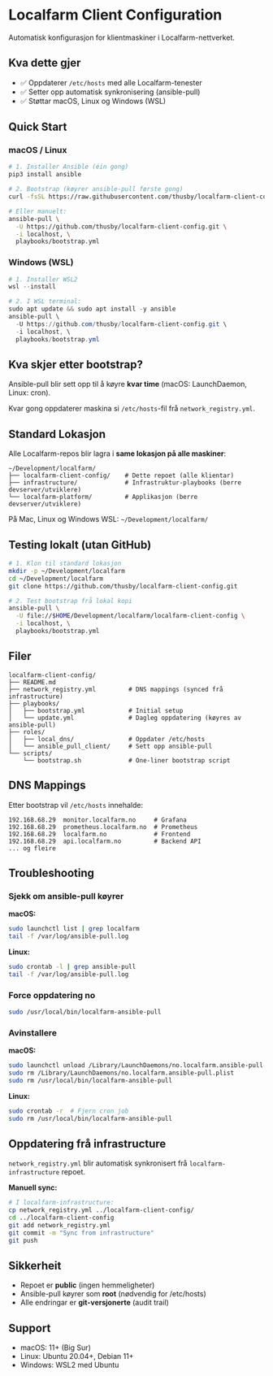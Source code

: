# Localfarm Client Configuration

Automatisk konfigurasjon for klientmaskiner i Localfarm-nettverket.

## Kva dette gjer

- ✅ Oppdaterer `/etc/hosts` med alle Localfarm-tenester
- ✅ Setter opp automatisk synkronisering (ansible-pull)
- ✅ Støttar macOS, Linux og Windows (WSL)

## Quick Start

### macOS / Linux

```bash
# 1. Installer Ansible (éin gong)
pip3 install ansible

# 2. Bootstrap (køyrer ansible-pull første gong)
curl -fsSL https://raw.githubusercontent.com/thusby/localfarm-client-config/main/scripts/bootstrap.sh | bash

# Eller manuelt:
ansible-pull \
  -U https://github.com/thusby/localfarm-client-config.git \
  -i localhost, \
  playbooks/bootstrap.yml
```

### Windows (WSL)

```powershell
# 1. Installer WSL2
wsl --install

# 2. I WSL terminal:
sudo apt update && sudo apt install -y ansible
ansible-pull \
  -U https://github.com/thusby/localfarm-client-config.git \
  -i localhost, \
  playbooks/bootstrap.yml
```

## Kva skjer etter bootstrap?

Ansible-pull blir sett opp til å køyre **kvar time** (macOS: LaunchDaemon, Linux: cron).

Kvar gong oppdaterer maskina si `/etc/hosts`-fil frå `network_registry.yml`.

## Standard Lokasjon

Alle Localfarm-repos blir lagra i **same lokasjon på alle maskiner**:

```
~/Development/localfarm/
├── localfarm-client-config/    # Dette repoet (alle klientar)
├── infrastructure/             # Infrastruktur-playbooks (berre devserver/utviklere)
└── localfarm-platform/         # Applikasjon (berre devserver/utviklere)
```

På Mac, Linux og Windows WSL: `~/Development/localfarm/`

## Testing lokalt (utan GitHub)

```bash
# 1. Klon til standard lokasjon
mkdir -p ~/Development/localfarm
cd ~/Development/localfarm
git clone https://github.com/thusby/localfarm-client-config.git

# 2. Test bootstrap frå lokal kopi
ansible-pull \
  -U file://$HOME/Development/localfarm/localfarm-client-config \
  -i localhost, \
  playbooks/bootstrap.yml
```

## Filer

```
localfarm-client-config/
├── README.md
├── network_registry.yml         # DNS mappings (synced frå infrastructure)
├── playbooks/
│   ├── bootstrap.yml            # Initial setup
│   └── update.yml               # Dagleg oppdatering (køyres av ansible-pull)
├── roles/
│   ├── local_dns/               # Oppdater /etc/hosts
│   └── ansible_pull_client/     # Sett opp ansible-pull
└── scripts/
    └── bootstrap.sh             # One-liner bootstrap script
```

## DNS Mappings

Etter bootstrap vil `/etc/hosts` innehalde:

```
192.168.68.29  monitor.localfarm.no     # Grafana
192.168.68.29  prometheus.localfarm.no  # Prometheus
192.168.68.29  localfarm.no             # Frontend
192.168.68.29  api.localfarm.no         # Backend API
... og fleire
```

## Troubleshooting

### Sjekk om ansible-pull køyrer

**macOS:**
```bash
sudo launchctl list | grep localfarm
tail -f /var/log/ansible-pull.log
```

**Linux:**
```bash
sudo crontab -l | grep ansible-pull
tail -f /var/log/ansible-pull.log
```

### Force oppdatering no

```bash
sudo /usr/local/bin/localfarm-ansible-pull
```

### Avinstallere

**macOS:**
```bash
sudo launchctl unload /Library/LaunchDaemons/no.localfarm.ansible-pull.plist
sudo rm /Library/LaunchDaemons/no.localfarm.ansible-pull.plist
sudo rm /usr/local/bin/localfarm-ansible-pull
```

**Linux:**
```bash
sudo crontab -r  # Fjern cron job
sudo rm /usr/local/bin/localfarm-ansible-pull
```

## Oppdatering frå infrastructure

`network_registry.yml` blir automatisk synkronisert frå `localfarm-infrastructure` repoet.

**Manuell sync:**
```bash
# I localfarm-infrastructure:
cp network_registry.yml ../localfarm-client-config/
cd ../localfarm-client-config
git add network_registry.yml
git commit -m "Sync from infrastructure"
git push
```

## Sikkerheit

- Repoet er **public** (ingen hemmeligheter)
- Ansible-pull køyrer som **root** (nødvendig for /etc/hosts)
- Alle endringar er **git-versjonerte** (audit trail)

## Support

- macOS: 11+ (Big Sur)
- Linux: Ubuntu 20.04+, Debian 11+
- Windows: WSL2 med Ubuntu
